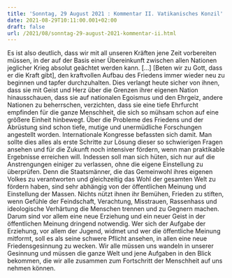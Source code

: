 ```yaml
---
title: 'Sonntag, 29 August 2021 : Kommentar II. Vatikanisches Konzil'
date: 2021-08-29T10:11:00.001+02:00
draft: false
url: /2021/08/sonntag-29-august-2021-kommentar-ii.html
---
```


Es ist also deutlich, dass wir mit all unseren Kräften jene Zeit vorbereiten müssen, in der auf der Basis einer Übereinkunft zwischen allen Nationen jeglicher Krieg absolut geächtet werden kann. \[…\] \[Beten wir zu Gott, dass er die Kraft gibt\], den kraftvollen Aufbau des Friedens immer wieder neu zu beginnen und tapfer durchzuhalten. Dies verlangt heute sicher von ihnen, dass sie mit Geist und Herz über die Grenzen ihrer eigenen Nation hinausschauen, dass sie auf nationalen Egoismus und den Ehrgeiz, andere Nationen zu beherrschen, verzichten, dass sie eine tiefe Ehrfurcht empfinden für die ganze Menschheit, die sich so mühsam schon auf eine größere Einheit hinbewegt. Über die Probleme des Friedens und der Abrüstung sind schon tiefe, mutige und unermüdliche Forschungen angestellt worden. Internationale Kongresse befassten sich damit. Man sollte dies alles als erste Schritte zur Lösung dieser so schwierigen Fragen ansehen und für die Zukunft noch intensiver fördern, wenn man praktikable Ergebnisse erreichen will. Indessen soll man sich hüten, sich nur auf die Anstrengungen einiger zu verlassen, ohne die eigene Einstellung zu überprüfen. Denn die Staatsmänner, die das Gemeinwohl ihres eigenen Volkes zu verantworten und gleichzeitig das Wohl der gesamten Welt zu fördern haben, sind sehr abhängig von der öffentlichen Meinung und Einstellung der Massen. Nichts nützt ihnen ihr Bemühen, Frieden zu stiften, wenn Gefühle der Feindschaft, Verachtung, Misstrauen, Rassenhass und ideologische Verhärtung die Menschen trennen und zu Gegnern machen. Darum sind vor allem eine neue Erziehung und ein neuer Geist in der öffentlichen Meinung dringend notwendig. Wer sich der Aufgabe der Erziehung, vor allem der Jugend, widmet und wer die öffentliche Meinung mitformt, soll es als seine schwere Pflicht ansehen, in allen eine neue Friedensgesinnung zu wecken. Wir alle müssen uns wandeln in unserer Gesinnung und müssen die ganze Welt und jene Aufgaben in den Blick bekommen, die wir alle zusammen zum Fortschritt der Menschheit auf uns nehmen können.